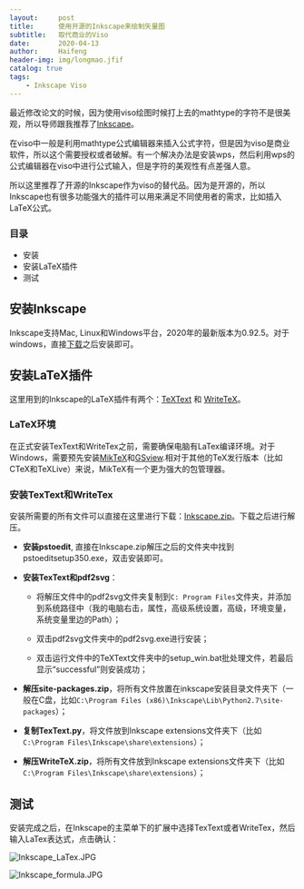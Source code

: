 ```yaml
---
layout:     post
title:      使用开源的Inkscape来绘制矢量图
subtitle:   取代商业的Viso
date:       2020-04-13
author:     Haifeng
header-img: img/longmao.jfif
catalog: true
tags:
    - Inkscape Viso
---
```


<!--
这是海峰的第一篇博客帖子
-->

最近修改论文的时候，因为使用viso绘图时候打上去的mathtype的字符不是很美观，所以导师跟我推荐了[Inkscape](https://inkscape.org/)。

在viso中一般是利用mathtype公式编辑器来插入公式字符，但是因为viso是商业软件，所以这个需要授权或者破解。有一个解决办法是安装wps，然后利用wps的公式编辑器在viso中进行公式输入，但是字符的美观性有点差强人意。

所以这里推荐了开源的Inkscape作为viso的替代品。因为是开源的，所以Inkscape也有很多功能强大的插件可以用来满足不同使用者的需求，比如插入LaTeX公式。

### 目录

- 安装
- 安装LaTeX插件
- 测试


## 安装Inkscape

Inkscape支持Mac, Linux和Windows平台，2020年的最新版本为0.92.5。对于windows，直接[下载](https://inkscape.org/release/inkscape-0.92.5/)之后安装即可。

## 安装LaTeX插件

这里用到的Inkscape的LaTeX插件有两个：[TeXText](https://textext.github.io/textext/) 和 [WriteTeX](https://writetex.tk/)。

### LaTeX环境

在正式安装TexText和WriteTex之前，需要确保电脑有LaTex编译环境。对于Windows，需要预先安装[MikTeX](https://miktex.org/download)和[GSview](https://www.ghostscript.com/download/gsdnld.html).相对于其他的TeX发行版本（比如CTeX和TeXLive）来说，MikTeX有一个更为强大的包管理器。

### 安装TexText和WriteTex

安装所需要的所有文件可以直接在这里进行下载：[Inkscape.zip](http://bbs.sciencenet.cn/home.php?mod=attachment&filename=Inkscape.zip&id=443952)。下载之后进行解压。

* **安装pstoedit**, 直接在Inkscape.zip解压之后的文件夹中找到pstoeditsetup350.exe，双击安装即可。

* **安装TexText和pdf2svg**：

    * 将解压文件中的pdf2svg文件夹复制到`C: Program Files`文件夹，并添加到系统路径中（我的电脑右击，属性，高级系统设置，高级，环境变量，系统变量里边的Path）；

    * 双击pdf2svg文件夹中的pdf2svg.exe进行安装；

    * 双击运行文件中的TeXText文件夹中的setup_win.bat批处理文件，若最后显示“successful”则安装成功；

* **解压site-packages.zip**，将所有文件放置在inkscape安装目录文件夹下（一般在C盘，比如`C:\Program Files (x86)\Inkscape\Lib\Python2.7\site-packages`）；

*  **复制TexText.py**，将文件放到Inkscape extensions文件夹下（比如`C:\Program Files\Inkscape\share\extensions`）；

* **解压WriteTeX.zip**，将所有文件放到Inkscape extensions文件夹下（比如`C:\Program Files\Inkscape\share\extensions`）；

## 测试

安装完成之后，在Inkscape的主菜单下的扩展中选择TexText或者WriteTex，然后输入LaTex表达式，点击确认：

![Inkscape_LaTex.JPG](https://i.loli.net/2020/04/13/QDUX3sm8gjRoA64.jpg)

![Inkscape_formula.JPG](https://i.loli.net/2020/04/13/JmYLMQa3pjxAN5Z.jpg)
